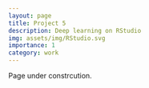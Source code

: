```yaml
---
layout: page
title: Project 5
description: Deep learning on RStudio
img: assets/img/RStudio.svg
importance: 1
category: work
---
```


Page under constrcution.
